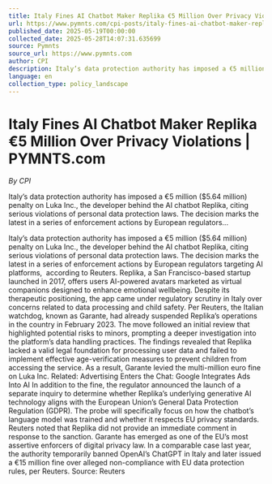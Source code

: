 ```yaml
---
title: Italy Fines AI Chatbot Maker Replika €5 Million Over Privacy Violations | PYMNTS.com
url: https://www.pymnts.com/cpi-posts/italy-fines-ai-chatbot-maker-replika-e5-million-over-privacy-violations/
published_date: 2025-05-19T00:00:00
collected_date: 2025-05-28T14:07:31.635699
source: Pymnts
source_url: https://www.pymnts.com
author: CPI
description: Italy’s data protection authority has imposed a €5 million ($5.64 million) penalty on Luka Inc., the developer behind the AI chatbot Replika, citing serious violations of personal data protection laws. The decision marks the latest in a series of enforcement actions by European regulators...
language: en
collection_type: policy_landscape
---
```


# Italy Fines AI Chatbot Maker Replika €5 Million Over Privacy Violations | PYMNTS.com

*By CPI*

Italy’s data protection authority has imposed a €5 million ($5.64 million) penalty on Luka Inc., the developer behind the AI chatbot Replika, citing serious violations of personal data protection laws. The decision marks the latest in a series of enforcement actions by European regulators...

Italy’s data protection authority has imposed a €5 million ($5.64 million) penalty on Luka Inc., the developer behind the AI chatbot Replika, citing serious violations of personal data protection laws. The decision marks the latest in a series of enforcement actions by European regulators targeting AI platforms,  according to Reuters. 
 Replika, a San Francisco-based startup launched in 2017, offers users AI-powered avatars marketed as virtual companions designed to enhance emotional wellbeing. Despite its therapeutic positioning, the app came under regulatory scrutiny in Italy over concerns related to data processing and child safety. 
 Per Reuters, the Italian watchdog, known as Garante, had already suspended Replika’s operations in the country in February 2023. The move followed an initial review that highlighted potential risks to minors, prompting a deeper investigation into the platform’s data handling practices. 
 The findings revealed that Replika lacked a valid legal foundation for processing user data and failed to implement effective age-verification measures to prevent children from accessing the service. As a result, Garante levied the multi-million euro fine on Luka Inc. 
 Related: Advertising Enters the Chat: Google Integrates Ads Into AI 
 In addition to the fine, the regulator announced the launch of a separate inquiry to determine whether Replika’s underlying generative AI technology aligns with the European Union’s General Data Protection Regulation (GDPR). The probe will specifically focus on how the chatbot’s language model was trained and whether it respects EU privacy standards. 
 Reuters noted that Replika did not provide an immediate comment in response to the sanction. 
 Garante has emerged as one of the EU’s most assertive enforcers of digital privacy law. In a comparable case last year, the authority temporarily banned OpenAI’s ChatGPT in Italy and later issued a €15 million fine over alleged non-compliance with EU data protection rules, per Reuters. 
 Source: Reuters